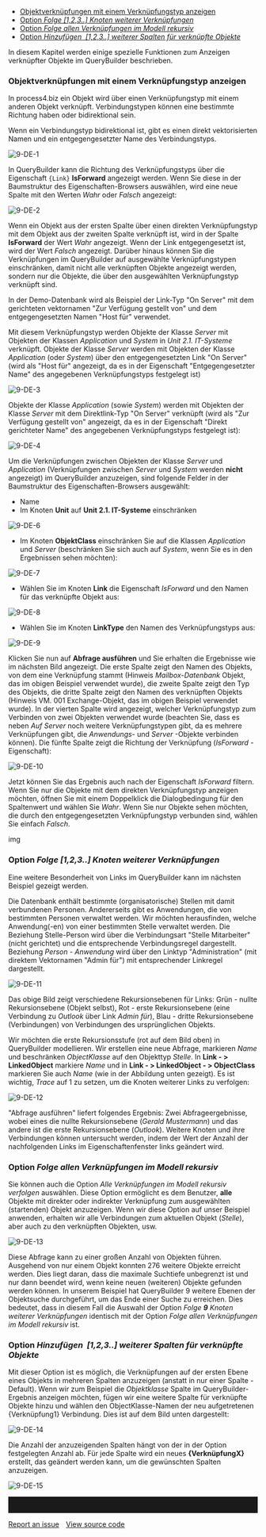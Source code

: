 -   [Objektverknüpfungen mit einem Verknüpfungstyp anzeigen](#objektverknüpfungen-mit-einem-verknüpfungstyp-anzeigen)
-   [Option *Folge \[1,2,3..\] Knoten weiterer Verknüpfungen*](#option-folge-123-knoten-weiterer-verkn%c3%bcpfungen)
-   [Option *Folge allen Verknüpfungen im Modell rekursiv*](#option-folge-allen-verkn%c3%bcpfungen-im-modell-rekursiv)
-   [Option *Hinzufügen  \[1,2,3..\] weiterer Spalten für verknüpfte Objekte*](#option-hinzuf%c3%bcgen-123-weiterer-spalten-f%c3%bcr-verkn%c3%bcpfte-objekte)

In diesem Kapitel werden einige spezielle Funktionen zum Anzeigen verknüpfter Objekte im QueryBuilder beschrieben.

### Objektverknüpfungen mit einem Verknüpfungstyp anzeigen

In process4.biz ein Objekt wird über einen Verknüpfungstyp mit einem anderen Objekt verknüpft. Verbindungstypen können eine bestimmte Richtung haben oder bidirektional sein.

Wenn ein Verbindungstyp bidirektional ist, gibt es einen direkt vektorisierten Namen und ein entgegengesetzter Name des Verbindungstyps.

![9-DE-1](//images.ctfassets.net/6mz8d8cle1nl/5G0k2uNzfqQakcGSu8sGO2/037c24e10c57d3e2ee35bb42b96b5851/9-DE-1.png)

In QueryBuilder kann die Richtung des Verknüpfungstyps über die Eigenschaft 
`{Link}` __IsForward__ angezeigt werden. Wenn Sie diese in der Baumstruktur des 
Eigenschaften-Browsers auswählen, wird eine neue Spalte mit den Werten *Wahr* 
oder *Falsch* angezeigt:

![9-DE-2](//images.ctfassets.net/6mz8d8cle1nl/2mxzUSKy6QYc0W2oyCm42K/474dd9e196e0a85df70a73d6e52980e1/9-DE-2.png)

Wenn ein Objekt aus der ersten Spalte über einen direkten Verknüpfungstyp mit dem Objekt aus der zweiten Spalte verknüpft ist, wird in der Spalte __IsForward__ der Wert *Wahr* angezeigt. Wenn der Link entgegengesetzt ist, wird der Wert *Falsch* angezeigt. Darüber hinaus können Sie die Verknüpfungen im QueryBuilder auf ausgewählte Verknüpfungstypen einschränken, damit nicht alle verknüpften Objekte angezeigt werden, sondern nur die Objekte, die über den ausgewählten Verknüpfungstyp verknüpft sind.

In der Demo-Datenbank wird als Beispiel der Link-Typ "On Server" mit dem gerichteten vektornamen "Zur Verfügung gestellt von" und dem entgegengesetzten Namen "Host für" verwendet.

Mit diesem Verknüpfungstyp werden Objekte der Klasse *Server* mit Objekten der Klassen *Application* und *System* in *Unit 2.1. IT-Systeme* verknüpft. Objekte der Klasse *Server* werden mit Objekten der Klasse *Application* (oder *System*) über den entgegengesetzten Link "On Server" (wird als "Host für" angezeigt, da es in der Eigenschaft "Entgegengesetzter Name" des angegebenen Verknüpfungstyps festgelegt ist)

![9-DE-3](//images.ctfassets.net/6mz8d8cle1nl/3dz9U0lQR2WKgGSkoYOSYW/62f3efc782a7236a58b59a7dfb9f1677/9-DE-3.png)

Objekte der Klasse *Application* (sowie *System*) werden mit Objekten der Klasse *Server* mit dem Direktlink-Typ "On Server" verknüpft (wird als "Zur Verfügung gestellt von" angezeigt, da es in der Eigenschaft "Direkt gerichteter Name" des angegebenen Verknüpfungstyps festgelegt ist):

![9-DE-4](//images.ctfassets.net/6mz8d8cle1nl/3gLhvtJe3KmWekAUUkciqU/21dfe11bcdce0fe556e3b5f5d2773cea/9-DE-4.png)

Um die Verknüpfungen zwischen Objekten der Klasse *Server* und *Application* (Verknüpfungen zwischen *Server* und *System* werden __nicht__ angezeigt) im QueryBuilder anzuzeigen, sind folgende Felder in der Baumstruktur des Eigenschaften-Browsers ausgewählt:

 - Name
 - Im Knoten __Unit__ auf __Unit 2.1. IT-Systeme__ einschränken
 
![9-DE-6](//images.ctfassets.net/6mz8d8cle1nl/2OERUFXuRGCkoKkGUeqAOA/22b7d9c754fbd0420b47adcae3b13c5d/9-DE-6.png)

 - Im Knoten **ObjektClass** einschränken Sie auf die Klassen *Application* und *Server* (beschränken Sie sich auch auf *System*, wenn Sie es in den Ergebnissen sehen möchten):
 
![9-DE-7](//images.ctfassets.net/6mz8d8cle1nl/1M4ZBNOofGky8kc4SyIm86/831095924422515675920a858c82d7b9/9-DE-7.png)

 - Wählen Sie im Knoten __Link__ die Eigenschaft *IsForward* und den Namen für das verknüpfte Objekt aus:
 
![9-DE-8](//images.ctfassets.net/6mz8d8cle1nl/2eGKhwa2sYUccOSimG8iK6/1fc2fa13cae58c95b3395d16171f262c/9-DE-8.png)

 - Wählen Sie im Knoten __LinkType__ den Namen des Verknüpfungstyps aus:

![9-DE-9](//images.ctfassets.net/6mz8d8cle1nl/1zV3kSvIYA8qoUmE0EG4aA/81b7b8ab618509aeb6f3fb50ed986cad/9-DE-9.png)

Klicken Sie nun auf __Abfrage ausführen__ und Sie erhalten die Ergebnisse wie im nächsten Bild angezeigt. Die erste Spalte zeigt den Namen des Objekts, von dem eine Verknüpfung stammt (Hinweis *Mailbox-Datenbank* Objekt, das im obigen Beispiel verwendet wurde), die zweite Spalte zeigt den Typ des Objekts, die dritte Spalte zeigt den Namen des verknüpften Objekts (Hinweis VM. 001 Exchange-Objekt, das im obigen Beispiel verwendet wurde). In der vierten Spalte wird angezeigt, welcher Verknüpfungstyp zum Verbinden von zwei Objekten verwendet wurde (beachten Sie, dass es neben *Auf Server* noch weitere Verknüpfungstypen gibt, da es mehrere Verknüpfungen gibt, die *Anwendungs-* und *Server* -Objekte verbinden können). Die fünfte Spalte zeigt die Richtung der Verknüpfung (*IsForward* -Eigenschaft):

![9-DE-10](//images.ctfassets.net/6mz8d8cle1nl/3159tSLO5GyWYAWoKoouce/ea4a96f3518166fc9ba72a1019d4748a/9-DE-10.png)

Jetzt können Sie das Ergebnis auch nach der Eigenschaft *IsForward* filtern. Wenn Sie nur die Objekte mit dem direkten Verknüpfungstyp anzeigen möchten, öffnen Sie mit einem Doppelklick die Dialogbedingung für den Spaltenwert und wählen Sie *Wahr*. Wenn Sie nur Objekte sehen möchten, die durch den entgegengesetzten Verknüpfungstyp verbunden sind, wählen Sie einfach *Falsch*.

img

### Option *Folge \[1,2,3..\] Knoten weiterer Verknüpfungen*

Eine weitere Besonderheit von Links im QueryBuilder kann im nächsten Beispiel gezeigt werden.

Die Datenbank enthält bestimmte (organisatorische) Stellen mit damit verbundenen Personen. Andererseits gibt es Anwendungen, die von bestimmten Personen verwaltet werden. Wir möchten herausfinden, welche Anwendung(-en) von einer bestimmten Stelle verwaltet werden. Die Beziehung Stelle-Person wird über die Verbindungsart "Stelle Mitarbeiter" (nicht gerichtet) und die entsprechende Verbindungsregel dargestellt. Beziehung *Person* - *Anwendung* wird über den Linktyp "Administration" (mit direktem Vektornamen "Admin für") mit entsprechender Linkregel dargestellt.

![9-DE-11](//images.ctfassets.net/6mz8d8cle1nl/5m2FWJcR1YSKGoocQoMQgY/3c33472237792fd453079e445b2284c4/9-DE-11.png) 

Das obige Bild zeigt verschiedene Rekursionsebenen für Links: Grün - nullte Rekursionsebene (Objekt selbst), Rot - erste Rekursionsebene (eine Verbindung zu *Outlook* über Link *Admin für*), Blau - dritte Rekursionsebene (Verbindungen) von Verbindungen des ursprünglichen Objekts.

Wir möchten die erste Rekursionsstufe (rot auf dem Bild oben) in QueryBuilder modellieren. Wir erstellen eine neue Abfrage, markieren *Name* und beschränken *ObjectKlasse* auf den Objekttyp *Stelle*. In __Link - &gt; LinkedObject__ markiere *Name* und in __Link - &gt; LinkedObject - &gt; ObjectClass__ markieren Sie auch *Name* (wie in der Abbildung unten gezeigt). Es ist wichtig, *Trace* auf 1 zu setzen, um die Knoten weiterer Links zu verfolgen:

![9-DE-12](//images.ctfassets.net/6mz8d8cle1nl/60gT6FTSmIimumYsCysOmy/d7cd65d522d214f6a7d1e9278feac497/9-DE-12.png)

"Abfrage ausführen" liefert folgendes Ergebnis: Zwei Abfrageergebnisse, wobei eines die nullte Rekursionsebene (*Gerald Mustermann*) und das andere ist die erste Rekursionsebene (*Outlook*). Weitere Knoten und ihre Verbindungen können untersucht werden, indem der Wert der Anzahl der nachfolgenden Links im Eigenschaftenfenster links geändert wird.

### Option *Folge allen Verknüpfungen im Modell rekursiv*

Sie können auch die Option *Alle Verknüpfungen im Modell rekursiv verfolgen* auswählen. Diese Option ermöglicht es dem Benutzer, __alle__ Objekte mit direkter oder indirekter Verknüpfung zum ausgewählten (startenden) Objekt anzuzeigen. Wenn wir diese Option auf unser Beispiel anwenden, erhalten wir alle Verbindungen zum aktuellen Objekt (*Stelle*), aber auch zu den verknüpften Objekten, usw.

![9-DE-13](//images.ctfassets.net/6mz8d8cle1nl/6MhlvioQ3CKgCq4AGaUuom/115ad564e144dcd87482fa3b2be2008a/9-DE-13.png)

Diese Abfrage kann zu einer großen Anzahl von Objekten führen. Ausgehend von nur einem Objekt konnten 276 weitere Objekte erreicht werden. Dies liegt daran, dass die maximale Suchtiefe unbegrenzt ist und nur dann beendet wird, wenn keine neuen (weiteren) Objekte gefunden werden können. In unserem Beispiel hat QueryBuilder 9 weitere Ebenen der Objektsuche durchgeführt, um das Ende einer Suche zu erreichen. Dies bedeutet, dass in diesem Fall die Auswahl der Option *Folge __9__ Knoten weiterer Verknüpfungen* identisch mit der Option *Folge allen Verknüpfungen im Modell rekursiv* ist.


### Option *Hinzufügen  \[1,2,3..\] weiterer Spalten für verknüpfte Objekte*

Mit dieser Option ist es möglich, die Verknüpfungen auf der ersten Ebene eines Objekts in mehreren Spalten anzuzeigen (anstatt in nur einer Spalte - Default). Wenn wir zum Beispiel die *Objektklasse* Spalte im QueryBuilder-Ergebnis anzeigen möchten, fügen wir eine weitere Spalte für verknüpfte Objekte hinzu und wählen den ObjectKlasse-Namen der neu aufgetretenen {Verknüpfung1} Verbindung. Dies ist auf dem Bild unten dargestellt:

![9-DE-14](//images.ctfassets.net/6mz8d8cle1nl/uODithwkRE8ESKEAMiAyu/3786d1363ae3ac2c54e8457424fc3d72/9-DE-14.png) 

Die Anzahl der anzuzeigenden Spalten hängt von der in der Option festgelegten Anzahl ab. Für jede Spalte wird ein neues __{VerknüpfungX}__ erstellt, das geändert werden kann, um die gewünschten Spalten anzuzeigen.

![9-DE-15](//images.ctfassets.net/6mz8d8cle1nl/403QcPrP1mSOEC08i4QEIE/c3f60109493f6ed8ed47f20de784c9fb/9-DE-15.png)

<hr style="padding-top:2rem" />
<a href="https://github.com/process4/docs/issues" target="_blank" class="bgw btn btn-primary btn-lg shadow-sm">Report an issue</a>
<a href="https://github.com/process4/docs" target="_blank" class="bgw btn btn-primary btn-lg shadow-sm" style="margin-left:10px;">View source code</a>